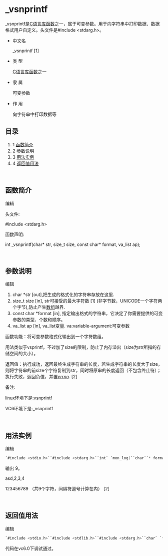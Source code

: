 ﻿

# _vsnprintf

_vsnprintf是[C语言库函数](https://baike.baidu.com/item/C%E8%AF%AD%E8%A8%80%E5%BA%93%E5%87%BD%E6%95%B0)之一，属于可变参数。用于向字符串中打印数据、数据格式用户自定义。头文件是#include <stdarg.h>。

 

- 中文名

   _vsnprintf [1]  

- 类    型

   [C语言库函数](https://baike.baidu.com/item/C%E8%AF%AD%E8%A8%80%E5%BA%93%E5%87%BD%E6%95%B0)之一 

- 隶    属

   可变参数 

- 作    用

   向字符串中打印数据等 

## 目录

1.  1 [函数简介](https://baike.baidu.com/item/_vsnprintf#1) 
2.  2 [参数说明](https://baike.baidu.com/item/_vsnprintf#2) 
3.  3 [用法实例](https://baike.baidu.com/item/_vsnprintf#3) 
4.  4 [返回值用法](https://baike.baidu.com/item/_vsnprintf#4) 

​    

## 函数简介

编辑

头文件:

\#include <stdarg.h>

函数声明:

int _vsnprintf(char* str, size_t size, const char* format, va_list ap);

​    

## 参数说明

编辑

1. char *str [out],把生成的格式化的字符串存放在这里.
2. size_t size [in], str可接受的最大字符数 [1]  (非字节数，UNICODE一个字符两个字节),防止产生[数组](https://baike.baidu.com/item/%E6%95%B0%E7%BB%84)越界.
3. const char *format [in], 指定输出格式的字符串，它决定了你需要提供的可变参数的类型、个数和顺序。
4. va_list ap [in], va_list变量. va:variable-argument:可变参数

函数功能：将可变参数格式化输出到一个字符数组。

用法类似于vsprintf，不过加了size的限制，防止了内存溢出（size为str所指的存储空间的大小）。

返回值：执行成功，返回最终生成字符串的长度，若生成字符串的长度大于size，则将字符串的前size个字符复制到str，同时将原串的长度返回（不包含终止符）；执行失败，返回负值，并置[*errno*](https://baike.baidu.com/item/errno). [2]  

备注:

linux环境下是:vsnprintf

VC6环境下是:_vsnprintf

​    

## 用法实例

编辑

```c
`#include <stdio.h>``#include <stdarg.h>``int` `mon_log(``char``* format, ...)``{``char` `str_tmp[50];``int` `i=0;``va_list` `vArgList;                            ``//定义一个va_list型的变量,这个变量是指向参数的指针.``va_start` `(vArgList, format);                 ``//用va_start宏初始化变量,这个宏的第二个参数是第一个可变参数的前一个参数,是一个固定的参数``i=_vsnprintf(str_tmp, 50, format, vArgList); ``//注意,不要漏掉前面的_``va_end``(vArgList);                            ``//用va_end宏结束可变参数的获取``return` `i;                                    ``//返回参数的字符个数中间有逗号间隔``}``//调用上面的函数``void` `main()　``{``    ``int` `i=mon_log(``"%s,%d,%d,%d"``,``"asd"``,2,3,4);``    ``printf``(``"%d\n"``,i);``}`
```

输出 9。

asd,2,3,4

123456789 （共9个字符，间隔符逗号计算在内） [2]  

​    

## 返回值用法

编辑

```c
`#include <stdio.h>``#include <stdlib.h>``#include <stdarg.h>``char` `*make_message(``const` `char` `*fmt, ...) ``{``    ``/* 初始时假设我们只需要不超过100字节大小的空间 */``    ``int` `n, size = 100;``    ``char` `*p;``    ``va_list` `ap;``    ``if` `( (p = (``char` `*) ``malloc``(size*``sizeof``(``char``))) == NULL)``    ``return` `NULL;``    ``while` `(1) ``    ``{``        ``/* 尝试在申请的空间中进行打印操作 */``        ``va_start``(ap, fmt);``        ``n = vsnprintf (p, size, fmt, ap);``        ``va_end``(ap);``        ``/* 如果vsnprintf调用成功，返回该字符串 */``        ``if` `(n > -1 && n < size)``        ``return` `p;``        ``/* vsnprintf调用失败(n<0)，或者p的空间不足够容纳size大小的字符串(n>=size)，尝试申请更大的空间*/``        ``size *= 2; ``/* 两倍原来大小的空间 */``        ``if` `((p = (``char` `*)``realloc``(p, size*``sizeof``(``char``))) == NULL)``        ``return` `NULL;``    ``}``}``int` `main() ``{``    ``/* 调用上面的函数 */``    ``char``* str = make_message(``"%d,%d,%d,%d"``,5,6,7,8);``    ``printf``(``"%s\n"``,str);``    ``free``(str);``    ``/* we allocate the memory in the make_message function, so we should release it by caller(main function). */``    ``return` `0;``}`
```

代码在vc6.0下调试通过。
